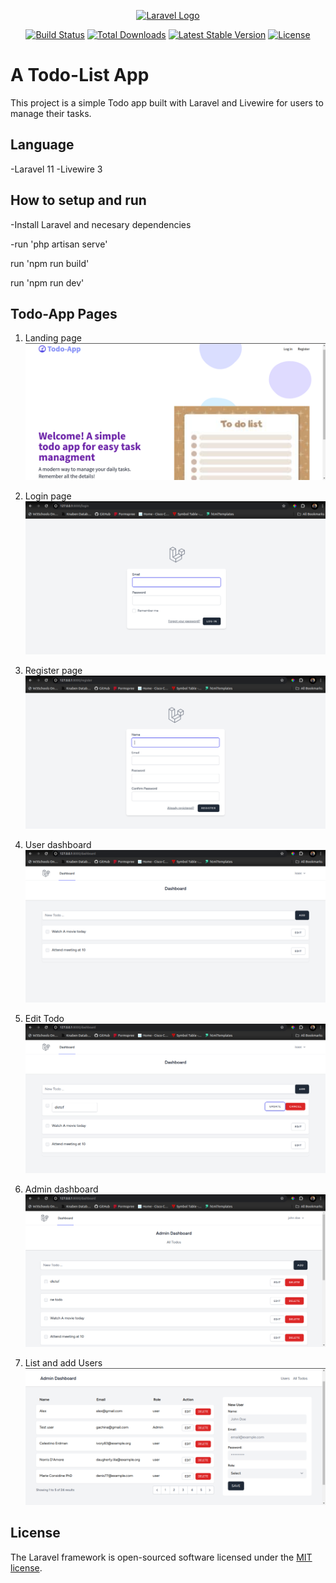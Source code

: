 <p align="center"><a href="https://laravel.com" target="_blank"><img src="https://raw.githubusercontent.com/laravel/art/master/logo-lockup/5%20SVG/2%20CMYK/1%20Full%20Color/laravel-logolockup-cmyk-red.svg" width="400" alt="Laravel Logo"></a></p>

<p align="center">
<a href="https://github.com/laravel/framework/actions"><img src="https://github.com/laravel/framework/workflows/tests/badge.svg" alt="Build Status"></a>
<a href="https://packagist.org/packages/laravel/framework"><img src="https://img.shields.io/packagist/dt/laravel/framework" alt="Total Downloads"></a>
<a href="https://packagist.org/packages/laravel/framework"><img src="https://img.shields.io/packagist/v/laravel/framework" alt="Latest Stable Version"></a>
<a href="https://packagist.org/packages/laravel/framework"><img src="https://img.shields.io/packagist/l/laravel/framework" alt="License"></a>
</p>



# A Todo-List App
This project is a simple Todo app built with Laravel and Livewire for users to manage their tasks.




## Language
-Laravel 11
-Livewire 3

## How to setup and run
-Install Laravel and necesary dependencies

-run 'php artisan serve'

run 'npm run build'

run 'npm run dev'

##  Todo-App Pages
1. Landing page
![Landing](https://github.com/isaackabucho/Todo_app/blob/main/TodoScreenshots/updlandingpage.png?raw=true)

2. Login page
![Login](https://github.com/isaackabucho/Todo_app/blob/main/TodoScreenshots/Login_page.png?raw=true)

3. Register page
![Register](https://github.com/isaackabucho/Todo_app/blob/main/TodoScreenshots/Register_page.png?raw=true)

4. User dashboard
![User dashboard](https://github.com/isaackabucho/Todo_app/blob/main/TodoScreenshots/User_dashboard.png?raw=true)

5. Edit Todo
![Edit Todo](https://github.com/isaackabucho/Todo_app/blob/main/TodoScreenshots/Edit_todo.png?raw=true)

6. Admin dashboard
![Admin dashboard](https://github.com/isaackabucho/Todo_app/blob/main/TodoScreenshots/Admin_dashboard.png?raw=true)

7. List and add Users
![Users](https://github.com/isaackabucho/Todo_app/blob/main/TodoScreenshots/user_list.png?raw=true)



## License

The Laravel framework is open-sourced software licensed under the [MIT license](https://opensource.org/licenses/MIT).
